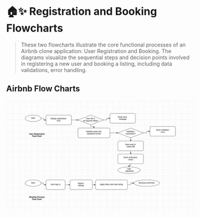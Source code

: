 # 🏠✨ Registration and Booking Flowcharts
> These two flowcharts illustrate the core functional processes of an Airbnb clone application: User Registration and Booking. The diagrams visualize the sequential steps and decision points involved in registering a new user and booking a listing, including data validations, error handling.

## Airbnb Flow Charts
![](./data-flow-diagram-.png)